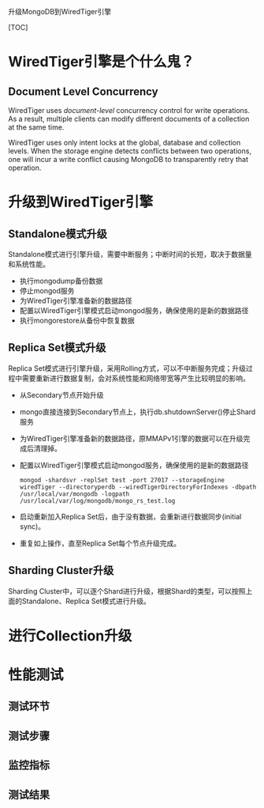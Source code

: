 升级MongoDB到WiredTiger引擎

[TOC]

# WiredTiger引擎是个什么鬼？

## Document Level Concurrency

WiredTiger uses *document-level* concurrency control for write operations. As a result, multiple clients can modify different documents of a collection at the same time.

WiredTiger uses only intent locks at the global, database and collection levels. When the storage engine detects conflicts between two operations, one will incur a write conflict causing MongoDB to transparently retry that operation.

# 升级到WiredTiger引擎

## Standalone模式升级

Standalone模式进行引擎升级，需要中断服务；中断时间的长短，取决于数据量和系统性能。

- 执行mongodump备份数据
- 停止mongod服务
- 为WiredTiger引擎准备新的数据路径
- 配置以WiredTiger引擎模式启动mongod服务，确保使用的是新的数据路径
- 执行mongorestore从备份中恢复数据

## Replica Set模式升级

Replica Set模式进行引擎升级，采用Rolling方式，可以不中断服务完成；升级过程中需要重新进行数据复制，会对系统性能和网络带宽等产生比较明显的影响。

- 从Secondary节点开始升级

- mongo直接连接到Secondary节点上，执行db.shutdownServer()停止Shard服务

- 为WiredTiger引擎准备新的数据路径，原MMAPv1引擎的数据可以在升级完成后清理掉。

- 配置以WiredTiger引擎模式启动mongod服务，确保使用的是新的数据路径

  ```shell
  mongod -shardsvr -replSet test -port 27017 --storageEngine wiredTiger --directoryperdb --wiredTigerDirectoryForIndexes -dbpath /usr/local/var/mongodb -logpath /usr/local/var/log/mongodb/mongo_rs_test.log 
  ```

- 启动重新加入Replica Set后，由于没有数据，会重新进行数据同步(initial sync)。

- 重复如上操作，直至Replica Set每个节点升级完成。

## Sharding Cluster升级

Sharding Cluster中，可以逐个Shard进行升级，根据Shard的类型，可以按照上面的Standalone、Replica Set模式进行升级。

# 进行Collection升级

# 性能测试

## 测试环节

## 测试步骤

## 监控指标

## 测试结果